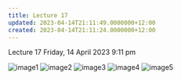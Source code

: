```yaml
---
title: Lecture 17
updated: 2023-04-14T21:11:49.0000000+12:00
created: 2023-04-14T21:11:24.0000000+12:00
---
```


Lecture 17
Friday, 14 April 2023
9:11 pm

![image1](../../../../resources/86cc6af858a84162a8bf705120ce6962.png)
![image2](../../../../resources/b13740a215eb4e5cae2d28fea64c5a06.png)
![image3](../../../../resources/0a9b255a4f0b4115a232a90f3a4857f9.png)
![image4](../../../../resources/c8bc9d4b689341238f2118a5b5dff5e1.png)
![image5](../../../../resources/0bdb4fe54e7945e09a976e3f1cc26093.png)
